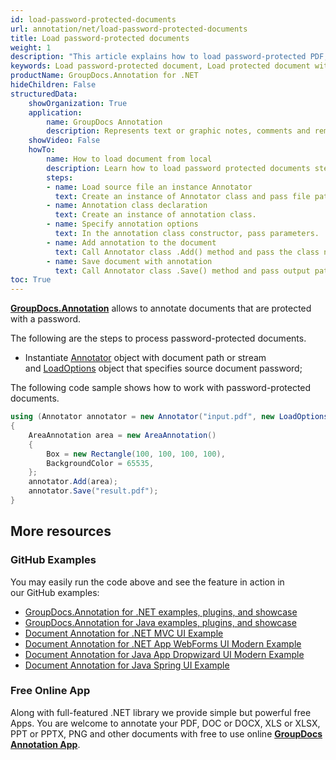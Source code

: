 ```yaml
---
id: load-password-protected-documents
url: annotation/net/load-password-protected-documents
title: Load password-protected documents
weight: 1
description: "This article explains how to load password-protected PDF, Word, Excel, PowerPoint documents when using GroupDocs.Annotation for .NET."
keywords: Load password-protected document, Load protected document with GroupDocs.Annotation
productName: GroupDocs.Annotation for .NET
hideChildren: False
structuredData:
    showOrganization: True
    application:    
        name: GroupDocs Annotation
        description: Represents text or graphic notes, comments and remarks attached to a specific part of the content of the document using C#
    showVideo: False
    howTo:
        name: How to load document from local
        description: Learn how to load password protected documents step by step
        steps:
        - name: Load source file an instance Annotator
          text: Create an instance of Annotator class and pass file path with password to it.
        - name: Annotation class declaration
          text: Create an instance of annotation class.
        - name: Specify annotation options 
          text: In the annotation class constructor, pass parameters.
        - name: Add annotation to the document
          text: Call Annotator class .Add() method and pass the class name annotation.
        - name: Save document with annotation
          text: Call Annotator class .Save() method and pass output path file with class SaveOptions.
toc: True
---
```


[**GroupDocs.Annotation**](https://products.groupdocs.com/annotation/net) allows to annotate documents that are protected with a password.

The following are the steps to process password-protected documents.

*   Instantiate [Annotator](https://reference.groupdocs.com/net/annotation/groupdocs.annotation/annotator) object with document path or stream and [LoadOptions](https://reference.groupdocs.com/net/annotation/groupdocs.annotation.options/loadoptions) object that specifies source document password;

The following code sample shows how to work with password-protected documents.

```csharp
using (Annotator annotator = new Annotator("input.pdf", new LoadOptions() { Password = "1234" }))
{
 	AreaAnnotation area = new AreaAnnotation()
    {
       	Box = new Rectangle(100, 100, 100, 100),
       	BackgroundColor = 65535,
    };
    annotator.Add(area);
    annotator.Save("result.pdf");
}
```

## More resources

### GitHub Examples
You may easily run the code above and see the feature in action in our GitHub examples:

*   [GroupDocs.Annotation for .NET examples, plugins, and showcase](https://github.com/groupdocs-annotation/GroupDocs.Annotation-for-.NET)
*   [GroupDocs.Annotation for Java examples, plugins, and showcase](https://github.com/groupdocs-annotation/GroupDocs.Annotation-for-Java)
*   [Document Annotation for .NET MVC UI Example](https://github.com/groupdocs-annotation/GroupDocs.Annotation-for-.NET-MVC)
*   [Document Annotation for .NET App WebForms UI Modern Example](https://github.com/groupdocs-annotation/GroupDocs.Annotation-for-.NET-WebForms)
*   [Document Annotation for Java App Dropwizard UI Modern Example](https://github.com/groupdocs-annotation/GroupDocs.Annotation-for-Java-Dropwizard)
*   [Document Annotation for Java Spring UI Example](https://github.com/groupdocs-annotation/GroupDocs.Annotation-for-Java-Spring)
    

### Free Online App
Along with full-featured .NET library we provide simple but powerful free Apps.
You are welcome to annotate your PDF, DOC or DOCX, XLS or XLSX, PPT or PPTX, PNG and other documents with free to use online **[GroupDocs Annotation App](https://products.groupdocs.app/annotation)**.